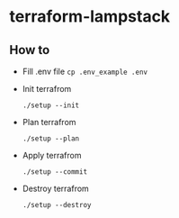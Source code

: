 # terraform-lampstack

## How to

* Fill .env file
  ``cp .env_example .env``


* Init terrafrom 

    ``./setup --init``


* Plan terrafrom

  ``./setup --plan``


* Apply terrafrom

  ``./setup --commit``


* Destroy terrafrom

  ``./setup --destroy``

